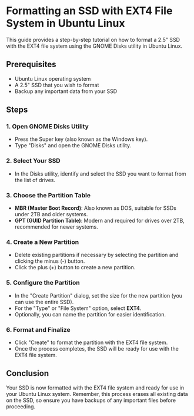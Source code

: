 # Formatting an SSD with EXT4 File System in Ubuntu Linux

This guide provides a step-by-step tutorial on how to format a 2.5" SSD with the EXT4 file system using the GNOME Disks utility in Ubuntu Linux.

## Prerequisites

- Ubuntu Linux operating system
- A 2.5" SSD that you wish to format
- Backup any important data from your SSD

## Steps

### 1. Open GNOME Disks Utility

- Press the Super key (also known as the Windows key).
- Type "Disks" and open the GNOME Disks utility.

### 2. Select Your SSD

- In the Disks utility, identify and select the SSD you want to format from the list of drives.

### 3. Choose the Partition Table

- **MBR (Master Boot Record)**: Also known as DOS, suitable for SSDs under 2TB and older systems.
- **GPT (GUID Partition Table)**: Modern and required for drives over 2TB, recommended for newer systems.

### 4. Create a New Partition

- Delete existing partitions if necessary by selecting the partition and clicking the minus (-) button.
- Click the plus (+) button to create a new partition.

### 5. Configure the Partition

- In the "Create Partition" dialog, set the size for the new partition (you can use the entire SSD).
- For the "Type" or "File System" option, select **EXT4**.
- Optionally, you can name the partition for easier identification.

### 6. Format and Finalize

- Click "Create" to format the partition with the EXT4 file system.
- Once the process completes, the SSD will be ready for use with the EXT4 file system.

## Conclusion

Your SSD is now formatted with the EXT4 file system and ready for use in your Ubuntu Linux system. Remember, this process erases all existing data on the SSD, so ensure you have backups of any important files before proceeding.
